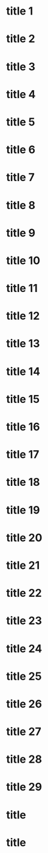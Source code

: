 # title 1
# title 2
# title 3
# title 4
# title 5
# title 6
# title 7
# title 8
# title 9
# title 10
# title 11
# title 12
# title 13
# title 14
# title 15
# title 16
# title 17
# title 18
# title 19
# title 20
# title 21
# title 22
# title 23
# title 24
# title 25
# title 26
# title 27
# title 28
# title 29
# title 
# title 
